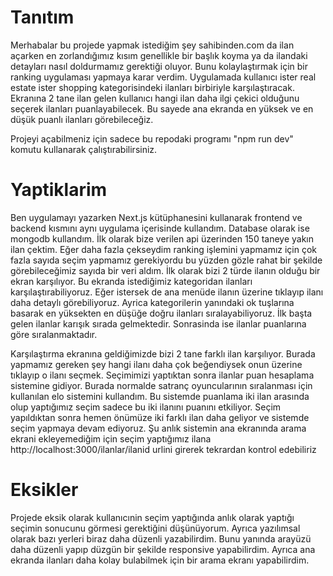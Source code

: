 <h1>Tanıtım</h1>

Merhabalar bu projede yapmak istediğim şey sahibinden.com da ilan açarken en zorlandığımız kısım genellikle bir başlık koyma ya da ilandaki detayları nasıl doldurmamız gerektiği oluyor. Bunu kolaylaştırmak için bir ranking uygulaması yapmaya karar verdim. Uygulamada kullanıcı ister real estate ister shopping kategorisindeki ilanları birbiriyle karşılaştıracak. Ekranına 2 tane ilan gelen kullanıcı hangi ilan daha ilgi çekici olduğunu seçerek ilanları puanlayabilecek. Bu sayede ana ekranda en yüksek ve en düşük puanlı ilanları görebileceğiz. 

Projeyi açabilmeniz için sadece bu repodaki programı "npm run dev" komutu kullanarak çalıştırabilirsiniz.

<h1> Yaptiklarim</h1>

Ben uygulamayı yazarken Next.js kütüphanesini kullanarak frontend ve backend kısmını aynı uygulama içerisinde kullandım. Database olarak ise mongodb kullandım. İlk olarak bize verilen api üzerinden 150 taneye yakın ilan çektim. Eğer daha fazla çekseydim ranking işlemini yapmamız için çok fazla sayıda seçim yapmamız gerekiyordu bu yüzden gözle rahat bir şekilde görebileceğimiz sayıda bir veri aldım. İlk olarak bizi 2 türde ilanın olduğu bir ekran karşılıyor. Bu ekranda istediğimiz kategoridan ilanları karşılaştırabiliyoruz. Eğer istersek de ana menüde ilanın üzerine tıklayıp ilanı daha detaylı görebiliyoruz. Ayrica kategorilerin yanındaki ok tuşlarına basarak en yüksekten en düşüğe doğru ilanları sıralayabiliyoruz. İlk başta gelen ilanlar karışık sırada gelmektedir. Sonrasinda ise ilanlar puanlarına göre sıralanmaktadır.

Karşılaştırma ekranına geldiğimizde bizi 2 tane farklı ilan karşılıyor. Burada yapmamız gereken şey hangi ilanı daha çok beğendiysek onun üzerine tıklayıp o ilanı seçmek. Seçimimizi yaptıktan sonra ilanlar puan hesaplama sistemine gidiyor. Burada normalde satranç oyuncularının sıralanması için kullanılan elo sistemini kullandım. Bu sistemde puanlama iki ilan arasında olup yaptığımız seçim sadece bu iki ilanını puanını etkiliyor. Seçim yapıldıktan sonra hemen önümüze iki farklı ilan daha geliyor ve sistemde seçim yapmaya devam ediyoruz. Şu anlık sistemin ana ekranında arama ekrani ekleyemediğim için seçim yaptığımız ilana http://localhost:3000/ilanlar/ilanid urlini girerek tekrardan kontrol edebiliriz

<h1>Eksikler</h1>

Projede eksik olarak kullanıcınin seçim yaptığında anlık olarak yaptığı seçimin sonucunu görmesi gerektiğini düşünüyorum. Ayrıca yazılımsal olarak bazı yerleri biraz daha düzenli yazabilirdim. Bunu yanında arayüzü daha düzenli yapıp düzgün bir şekilde responsive yapabilirdim. Ayrıca ana ekranda ilanları daha kolay bulabilmek için bir arama ekranı yapabilirdim. 
